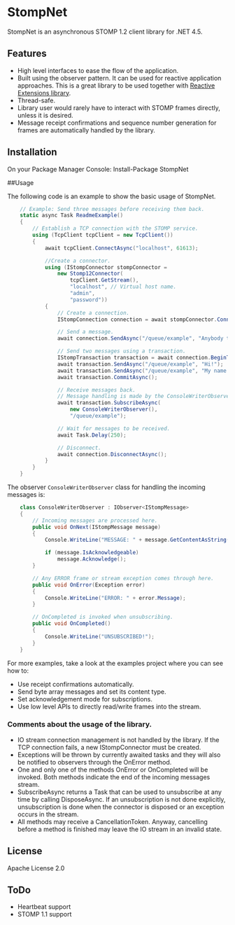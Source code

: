 # StompNet
StompNet is an asynchronous STOMP 1.2 client library for .NET 4.5.

## Features
- High level interfaces to ease the flow of the application.
- Built using the observer pattern. It can be used for reactive 
  application approaches. This is a great library to be used together 
  with [Reactive Extensions library][reactive-extensions].
- Thread-safe.
- Library user would rarely have to interact with STOMP frames directly, unless 
  it is desired.
- Message receipt confirmations and sequence number generation for frames are 
  automatically handled by the library.

## Installation
 On your Package Manager Console:
    Install-Package StompNet

##Usage

The following code is an example to show the basic usage of StompNet.

```csharp
	// Example: Send three messages before receiving them back.
	static async Task ReadmeExample()
    {
		// Establish a TCP connection with the STOMP service.
        using (TcpClient tcpClient = new TcpClient())
        {
            await tcpClient.ConnectAsync("localhost", 61613);

            //Create a connector.
            using (IStompConnector stompConnector =
                new Stomp12Connector(
                    tcpClient.GetStream(),
                    "localhost", // Virtual host name.
                    "admin",
                    "password"))
            {
                // Create a connection.
                IStompConnection connection = await stompConnector.ConnectAsync();

                // Send a message.
                await connection.SendAsync("/queue/example", "Anybody there!?");

                // Send two messages using a transaction.
                IStompTransaction transaction = await connection.BeginTransactionAsync();
                await transaction.SendAsync("/queue/example", "Hi!");
                await transaction.SendAsync("/queue/example", "My name is StompNet");
                await transaction.CommitAsync();

                // Receive messages back.
                // Message handling is made by the ConsoleWriterObserver instance.
                await transaction.SubscribeAsync(
                    new ConsoleWriterObserver(),
                    "/queue/example");

                // Wait for messages to be received.
                await Task.Delay(250);

                // Disconnect.
                await connection.DisconnectAsync();
            }
        }
    }
```

The observer `ConsoleWriterObserver` class for handling the incoming messages is:


```csharp
    class ConsoleWriterObserver : IObserver<IStompMessage>
    {
	    // Incoming messages are processed here.
        public void OnNext(IStompMessage message)
        {
            Console.WriteLine("MESSAGE: " + message.GetContentAsString());

            if (message.IsAcknowledgeable)
                message.Acknowledge();
        }

		// Any ERROR frame or stream exception comes through here.
        public void OnError(Exception error)
        {
            Console.WriteLine("ERROR: " + error.Message);
        }

		// OnCompleted is invoked when unsubscribing.
        public void OnCompleted()
        {
            Console.WriteLine("UNSUBSCRIBED!");
        }
    }
```

For more examples, take a look at the examples project where
you can see how to:
- Use receipt confirmations automatically.
- Send byte array messages and set its content type.
- Set acknowledgement mode for subscriptions.
- Use low level APIs to directly read/write frames into the stream.

### Comments about the usage of the library.
- IO stream connection management is not handled by the library.
  If the TCP connection fails, a new IStompConnector must be created.
- Exceptions will be thrown by currently awaited tasks and they will
  also be notified to observers through the OnError method.
- One and only one of the methods OnError or OnCompleted will be 
  invoked. Both methods indicate the end of the incoming messages 
  stream.
- SubscribeAsync returns a Task<IAsyncDisposable> that can be 
  used to unsubscribe at any time by calling DisposeAsync.
  If an unsubscription is not done explicitly, unsubscription is
  done when the connector is disposed or an exception occurs in the
  stream.
- All methods may receive a CancellationToken. Anyway, cancelling 
  before a method is finished may leave the IO stream in an invalid
  state.

## License
Apache License 2.0

## ToDo
- Heartbeat support
- STOMP 1.1 support

[reactive-extensions]: http://msdn.microsoft.com/en-us/data/gg577609.aspx
